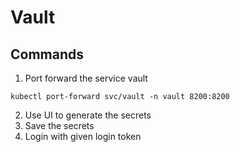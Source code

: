 # Vault

## Commands

1. Port forward the service vault
```
kubectl port-forward svc/vault -n vault 8200:8200
```

2. Use UI to generate the secrets
3. Save the secrets
4. Login with given login token
